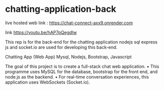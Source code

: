 # chatting-application-back

live hosted web link : https://chat-connect-axx9.onrender.com

link https://youtu.be/hAP7pQegdIw

This rep is for the back-end for the chatting application 
nodejs sql express js  and socket.io are used for developing this back-end.

Chatting App (Web App)
Mysql, Nodejs, Bootstrap, Javascript


The goal of this project is to create a full-stack chat web application.
• This programme uses MySQL for the database, bootstrap for the front end, and 
node.js as the backend.
• For real-time conversation experiences, this application uses WebSockets 
(Socket.io).
